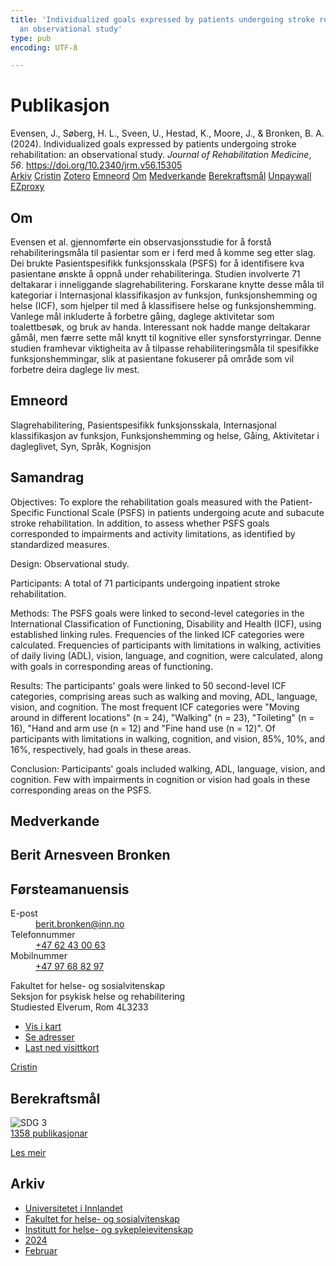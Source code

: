 ```yaml
---
title: 'Individualized goals expressed by patients undergoing stroke rehabilitation:
  an observational study'
type: pub
encoding: UTF-8

---
```

<h1>Publikasjon</h1>
<article id="csl-bib-container-FI3QMALJ" class="csl-bib-container">
  <div class="csl-bib-body"> <div class="csl-entry">Evensen, J., Søberg, H. L., Sveen, U., Hestad, K., Moore, J., &#38; Bronken, B. A. (2024). Individualized goals expressed by patients undergoing stroke rehabilitation: an observational study. <i>Journal of Rehabilitation Medicine</i>, <i>56</i>. <a href="https://doi.org/10.2340/jrm.v56.15305">https://doi.org/10.2340/jrm.v56.15305</a></div> </div>
  <div class="csl-bib-buttons">
    <a href="#taxonomy-article-FI3QMALJ" alt="archive" class="csl-bib-button">Arkiv</a>
    <a href="https://app.cristin.no/results/show.jsf?id=2248327" alt="Cristin" class="csl-bib-button">Cristin</a>
    <a href="http://zotero.org/groups/5881554/items/FI3QMALJ" alt="Zotero" class="csl-bib-button">Zotero</a>
    <a href="#keywords-article-FI3QMALJ" alt="keywords" class="csl-bib-button">Emneord</a>
    <a href="#about-article-FI3QMALJ" alt="about_pub" class="csl-bib-button">Om</a>
    <a href="#contributors-article-FI3QMALJ" alt="contributors" class="csl-bib-button">Medverkande</a>
    <a href="#sdg-article-FI3QMALJ" alt="sdg" class="csl-bib-button">Berekraftsmål</a>
    <a href="https://medicaljournalssweden.se/jrm/article/download/15305/45089" alt="Unpaywall" class="csl-bib-button">Unpaywall</a>
    <a href="https://medicaljournalssweden.se/jrm/article/download/15305/45089" alt="EZproxy" class="csl-bib-button">EZproxy</a>
  </div>
  <div id="csl-bib-meta-container-FI3QMALJ"></div>
</article>
<div id="csl-bib-meta-FI3QMALJ" class="csl-bib-meta">
  <article id="about-article-FI3QMALJ" class="about_pub-article">
    <h1>Om</h1>
    Evensen et al. gjennomførte ein observasjonsstudie for å forstå rehabiliteringsmåla til pasientar som er i ferd med å komme seg etter slag. Dei brukte Pasientspesifikk funksjonsskala (PSFS) for å identifisere kva pasientane ønskte å oppnå under rehabiliteringa. Studien involverte 71 deltakarar i inneliggande slagrehabilitering. Forskarane knytte desse måla til kategoriar i Internasjonal klassifikasjon av funksjon, funksjonshemming og helse (ICF), som hjelper til med å klassifisere helse og funksjonshemming. Vanlege mål inkluderte å forbetre gåing, daglege aktivitetar som toalettbesøk, og bruk av handa. Interessant nok hadde mange deltakarar gåmål, men færre sette mål knytt til kognitive eller synsforstyrringar. Denne studien framhevar viktigheita av å tilpasse rehabiliteringsmåla til spesifikke funksjonshemmingar, slik at pasientane fokuserer på område som vil forbetre deira daglege liv mest.
  </article>
  <article id="keywords-article-FI3QMALJ" class="keywords-article">
    <h1>Emneord</h1>
    Slagrehabilitering, Pasientspesifikk funksjonsskala, Internasjonal klassifikasjon av funksjon, Funksjonshemming og helse, Gåing, Aktivitetar i dagleglivet, Syn, Språk, Kognisjon
  </article>
  <article id="abstract-article-FI3QMALJ" class="abstract-article">
    <h1>Samandrag</h1>
    Objectives: To explore the rehabilitation goals measured with the Patient-Specific Functional Scale (PSFS) in patients undergoing acute and subacute stroke rehabilitation. In addition, to assess whether PSFS goals corresponded to impairments and activity limitations, as identified by standardized measures. 
 
Design: Observational study. 
 
Participants: A total of 71 participants undergoing inpatient stroke rehabilitation. 
 
Methods: The PSFS goals were linked to second-level categories in the International Classification of Functioning, Disability and Health (ICF), using established linking rules. Frequencies of the linked ICF categories were calculated. Frequencies of participants with limitations in walking, activities of daily living (ADL), vision, language, and cognition, were calculated, along with goals in corresponding areas of functioning. 
 
Results: The participants' goals were linked to 50 second-level ICF categories, comprising areas such as walking and moving, ADL, language, vision, and cognition. The most frequent ICF categories were "Moving around in different locations" (n = 24), "Walking" (n = 23), "Toileting" (n = 16), "Hand and arm use (n = 12) and "Fine hand use (n = 12)". Of participants with limitations in walking, cognition, and vision, 85%, 10%, and 16%, respectively, had goals in these areas. 
 
Conclusion: Participants' goals included walking, ADL, language, vision, and cognition. Few with impairments in cognition or vision had goals in these corresponding areas on the PSFS.
  </article>
  <article id="contributors-article-FI3QMALJ" class="contributors-article">
    <h1>Medverkande</h1>
    <div class="personas"> <div class="vrtx-hinn-person-card"> <div class="photo"> <i class="lar la-user-circle missing-person"></i> </div> <div class="info"> <hgroup><h1>Berit Arnesveen Bronken</h1> <h2>Førsteamanuensis</h2> </hgroup><dl> <dt>E-post</dt> <dd> <a href="mailto:berit.bronken@inn.no">berit.bronken@inn.no</a> </dd> <dt>Telefonnummer</dt> <dd><a href="tel:+4762430063"> +47 62 43 00 63 </a></dd> <dt>Mobilnummer</dt> <dd><a href="tel:+4797688297"> +47 97 68 82 97 </a></dd> </dl> <p> Fakultet for helse- og sosialvitenskap<br> Seksjon for psykisk helse og rehabilitering<br> Studiested Elverum, Rom 4L3233 </p> <ul class="vrtx-hinn-links"> <li><a href="https://www.google.com/maps?q=60.88177,11.53669">Vis i kart</a></li> <li><a href="https://www.inn.no/finn-en-ansatt/berit-bronken.html#vrtx-hinn-addresses">Se adresser</a></li> <li><a href="https://www.inn.no/finn-en-ansatt/berit-bronken.html?vrtx=vcf">Last ned visittkort</a></li> </ul> </div> </div> <a href="https://app.cristin.no/persons/show.jsf?id=10549" alt="Cristin URL" class="personas-cristin">Cristin</a> </div>
  </article>
  <article id="sdg-article-FI3QMALJ" class="sdg-article">
    <h1>Berekraftsmål</h1>
    <div class="sdg-container"><div id="sdg3" class="sdg">
        <img src="{{< params subfolder >}}images/sdg/sdg03_nn.png" class="image" alt="SDG 3">
        <div class="sdg-overlay">
          <a href="/nn/archive/?key=?sdg=3#archive" class="sdg-publication-count"><span>1358</span> publikasjonar</a>
          <p><a href="https://fn.no/om-fn/fns-baerekraftsmaal/god-helse-og-livskvalitet?lang=nno-NO" class="sdg-read-more">Les meir</a></p>
        </div>
      </div></div>
  </article>
  <article id="taxonomy-article-FI3QMALJ" class="taxonomy-article">
    <h1>Arkiv</h1>
    <ul>
      <li>
        <a href="/nn/archive/?key=3DCRN523">Universitetet i Innlandet</a>
      </li>
      <li>
        <a href="/nn/archive/?key=IDKFS3MX">Fakultet for helse- og sosialvitenskap</a>
      </li>
      <li>
        <a href="/nn/archive/?key=GTV4ECMZ">Institutt for helse- og sykepleievitenskap</a>
      </li>
      <li>
        <a href="/nn/archive/?key=KNN5LNR7">2024</a>
      </li>
      <li>
        <a href="/nn/archive/?key=BFH76L8P">Februar</a>
      </li>
    </ul>
  </article>
</div>
